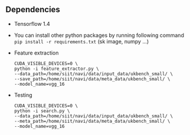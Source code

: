 ## Dependencies

- Tensorflow 1.4
- You can install other python packages by running following command
  `pip install -r requirements.txt` 
  (sk image, numpy ...)


- Feature extraction

    ```shell
    CUDA_VISIBLE_DEVICES=0 \
    python -i feature_extractor.py \
    --data_path=/home/siit/navi/data/input_data/ukbench_small/ \
    --save_path=/home/siit/navi/data/meta_data/ukbench_small/ \
    --model_name=vgg_16
    ```


     

- Testing 

    ```shell
    CUDA_VISIBLE_DEVICES=0 \
    python -i search.py \
    --data_path=/home/siit/navi/data/input_data/ukbench_small/ \
    --meta_path=/home/siit/navi/data/meta_data/ukbench_small/ \
    --model_name=vgg_16
    ```


